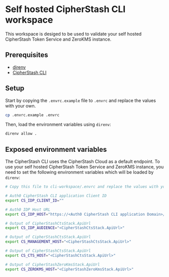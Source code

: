 # Self hosted CipherStash CLI workspace

This workspace is desiged to be used to validate your self hosted CipherStash Token Service and ZeroKMS instance.

## Prerequisites

- [direnv](https://direnv.net/)
- [CipherStash CLI](https://cipherstash.com/docs/reference/cli)

## Setup

Start by copying the `.envrc.example` file to `.envrc` and replace the values with your own.

```bash
cp .envrc.example .envrc
```

Then, load the environment variables using `direnv`:

```bash
direnv allow .
```

## Exposed environment variables

The CipherStash CLI uses the CipherStash Cloud as a default endpoint. To use your self hosted CipherStash Token Service and ZeroKMS instance, you need to set the following environment variables which will be loaded by `direnv`:

```bash
# Copy this file to cli-workspace/.envrc and replace the values with your own

# Auth0 CipherStash CLI application Client ID
export CS_IDP_CLIENT_ID=""

# Auth0 IDP Host URL
export CS_IDP_HOST="https://<Auth0 CipherStash CLI application Domain>/"

# Output of CipherStashCtsStack.ApiUrl
export CS_IDP_AUDIENCE="<CipherStashCtsStack.ApiUrl>"

# Output of CipherStashCtsStack.ApiUrl
export CS_MANAGEMENT_HOST="<CipherStashCtsStack.ApiUrl>"

# Output of CipherStashCtsStack.ApiUrl
export CS_CTS_HOST="<CipherStashCtsStack.ApiUrl>"

# Output of CipherStashZeroKmsStack.ApiUrl
export CS_ZEROKMS_HOST="<CipherStashZeroKmsStack.ApiUrl>"
```
